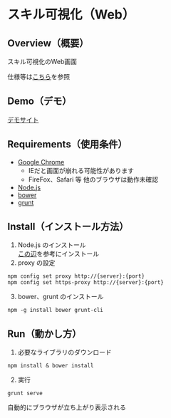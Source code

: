 スキル可視化（Web）
===============

## Overview（概要）
スキル可視化のWeb画面

仕様等は[こちら](/gitbucket/2917/skill-spec)を参照

## Demo（デモ）
[デモサイト](http://172.16.9.99/)

## Requirements（使用条件）
- [Google Chrome](https://www.google.co.jp/chrome/)
  - IEだと画面が崩れる可能性があります
  - FireFox、Safari 等 他のブラウザは動作未確認
- [Node.js](https://nodejs.org/)
- [bower](https://bower.io/)
- [grunt](http://gruntjs.com/)

## Install（インストール方法）
1. Node.js のインストール  
   [この辺](http://qiita.com/krtbk1d/items/9001ae194571feb63a5e)を参考にインストール
2. proxy の設定  
```
npm config set proxy http://{server}:{port}
npm config set https-proxy http://{server}:{port}
```

3. bower、grunt のインストール
```
npm -g install bower grunt-cli
```

## Run（動かし方）
1. 必要なライブラリのダウンロード
```
npm install & bower install
```
2. 実行
```
grunt serve
```
自動的にブラウザが立ち上がり表示される
